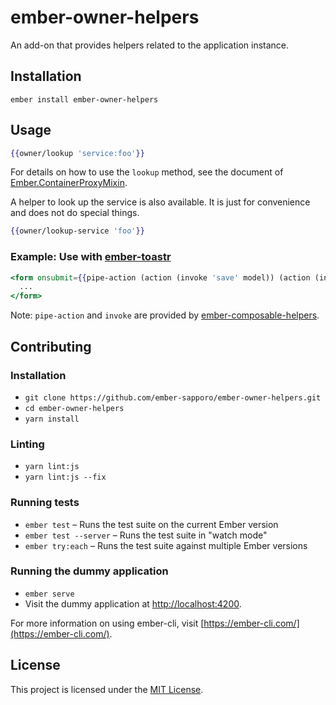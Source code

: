 ember-owner-helpers
==============================================================================

An add-on that provides helpers related to the application instance.

Installation
------------------------------------------------------------------------------

```
ember install ember-owner-helpers
```


Usage
------------------------------------------------------------------------------

``` hbs
{{owner/lookup 'service:foo'}}
```

For details on how to use the `lookup` method, see the document of [Ember.ContainerProxyMixin](https://emberjs.com/api/ember/3.0/classes/ContainerProxyMixin).

A helper to look up the service is also available. It is just for convenience and does not do special things.

``` hbs
{{owner/lookup-service 'foo'}}
```

### Example: Use with [ember-toastr](https://github.com/knownasilya/ember-toastr)

``` hbs
<form onsubmit={{pipe-action (action (invoke 'save' model)) (action (invoke 'success' 'Saved.' (owner/lookup-service 'toast')))}}>
  ...
</form>
```

Note: `pipe-action` and `invoke` are provided by [ember-composable-helpers](https://github.com/DockYard/ember-composable-helpers).


Contributing
------------------------------------------------------------------------------

### Installation

* `git clone https://github.com/ember-sapporo/ember-owner-helpers.git`
* `cd ember-owner-helpers`
* `yarn install`

### Linting

* `yarn lint:js`
* `yarn lint:js --fix`

### Running tests

* `ember test` – Runs the test suite on the current Ember version
* `ember test --server` – Runs the test suite in "watch mode"
* `ember try:each` – Runs the test suite against multiple Ember versions

### Running the dummy application

* `ember serve`
* Visit the dummy application at [http://localhost:4200](http://localhost:4200).

For more information on using ember-cli, visit [https://ember-cli.com/](https://ember-cli.com/).

License
------------------------------------------------------------------------------

This project is licensed under the [MIT License](LICENSE.md).
